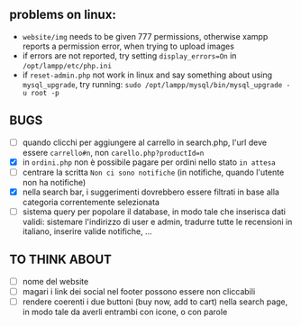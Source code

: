 ## problems on linux:
- `website/img` needs to be given 777 permissions, otherwise xampp reports a permission error, when trying to upload images
- if errors are not reported, try setting `display_errors=On` in `/opt/lampp/etc/php.ini`
- if `reset-admin.php` not work in linux and say something about using `mysql_upgrade`, try running: `sudo /opt/lampp/mysql/bin/mysql_upgrade -u root -p`

## BUGS

- [ ] quando clicchi per aggiungere al carrello in search.php, l'url deve essere `carrello#n`, non `carello.php?productId=n`
- [x] in `ordini.php` non è possibile pagare per ordini nello stato `in attesa`
- [ ] centrare la scritta `Non ci sono notifiche` (in notifiche, quando l'utente non ha notifiche)
- [x] nella search bar, i suggerimenti dovrebbero essere filtrati in base alla categoria correntemente selezionata
- [ ] sistema query per popolare il database, in modo tale che inserisca dati validi: sistemare l'indirizzo di user e admin, tradurre tutte le recensioni in italiano, inserire valide notifiche, ...

## TO THINK ABOUT

- [ ] nome del website
- [ ] magari i link dei social nel footer possono essere non cliccabili
- [ ] rendere coerenti i due buttoni (buy now, add to cart) nella search page, in modo tale da averli entrambi con icone, o con parole
